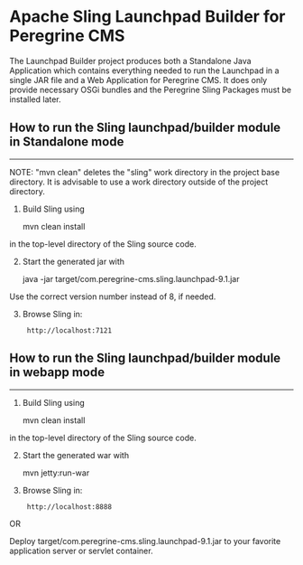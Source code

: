 # Apache Sling Launchpad Builder for Peregrine CMS

The Launchpad Builder project produces both a Standalone Java Application which
contains everything needed to run the Launchpad in a single JAR file and a Web
Application for Peregrine CMS. It does only provide necessary OSGi bundles
and the Peregrine Sling Packages must be installed later.

## How to run the Sling launchpad/builder module in Standalone mode
-------------------------------------------------------------------

  NOTE: "mvn clean" deletes the "sling" work directory in the project base
        directory. It is advisable to use a work directory outside of the
        project directory.

1) Build Sling using 

	mvn clean install
	
in the top-level directory of the Sling source code.

2) Start the generated jar with

	 java -jar target/com.peregrine-cms.sling.launchpad-9.1.jar 
	 
Use the correct version number instead of 8, if needed.

3) Browse Sling in:

        http://localhost:7121

## How to run the Sling launchpad/builder module in webapp mode
---------------------------------------------------------------

1) Build Sling using 

	mvn clean install
	
in the top-level directory of the Sling source code.

2) Start the generated war with

	 mvn jetty:run-war

3) Browse Sling in:

        http://localhost:8888
        
  OR
  
   Deploy target/com.peregrine-cms.sling.launchpad-9.1.jar to your favorite application
   server or servlet container.
